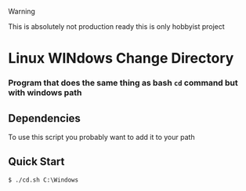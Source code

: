 
> [!WARNING]
> This is absolutely not production ready this is only hobbyist project

# Linux WINdows Change Directory


### Program that does the same thing as bash ```cd``` command but with windows path


## Dependencies

To use this script you probably want to add it to your path

## Quick Start

```console
$ ./cd.sh C:\Windows
```

